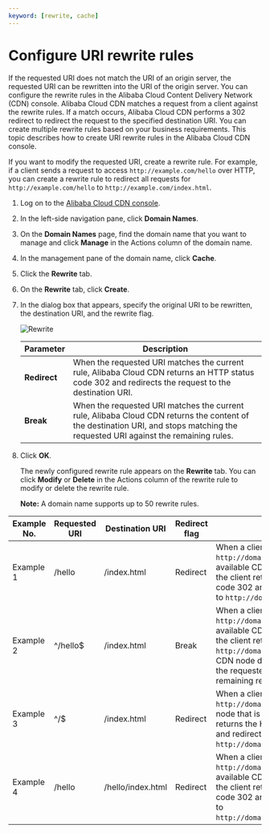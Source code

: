 ```yaml
---
keyword: [rewrite, cache]
---
```


# Configure URI rewrite rules

If the requested URI does not match the URI of an origin server, the requested URI can be rewritten into the URI of the origin server. You can configure the rewrite rules in the Alibaba Cloud Content Delivery Network \(CDN\) console. Alibaba Cloud CDN matches a request from a client against the rewrite rules. If a match occurs, Alibaba Cloud CDN performs a 302 redirect to redirect the request to the specified destination URI. You can create multiple rewrite rules based on your business requirements. This topic describes how to create URI rewrite rules in the Alibaba Cloud CDN console.

If you want to modify the requested URI, create a rewrite rule. For example, if a client sends a request to access `http://example.com/hello` over HTTP, you can create a rewrite rule to redirect all requests for `http://example.com/hello` to `http://example.com/index.html`.

1.  Log on to the [Alibaba Cloud CDN console](https://cdn.console.aliyun.com).

2.  In the left-side navigation pane, click **Domain Names**.

3.  On the **Domain Names** page, find the domain name that you want to manage and click **Manage** in the Actions column of the domain name.

4.  In the management pane of the domain name, click **Cache**.

5.  Click the **Rewrite** tab.

6.  On the **Rewrite** tab, click **Create**.

7.  In the dialog box that appears, specify the original URI to be rewritten, the destination URI, and the rewrite flag.

    ![Rewrite](https://static-aliyun-doc.oss-accelerate.aliyuncs.com/assets/img/en-US/9413247061/p64171.png)

    |Parameter|Description|
    |---------|-----------|
    |**Redirect**|When the requested URI matches the current rule, Alibaba Cloud CDN returns an HTTP status code 302 and redirects the request to the destination URI.|
    |**Break**|When the requested URI matches the current rule, Alibaba Cloud CDN returns the content of the destination URI, and stops matching the requested URI against the remaining rules.|

8.  Click **OK**.

    The newly configured rewrite rule appears on the **Rewrite** tab. You can click **Modify** or **Delete** in the Actions column of the rewrite rule to modify or delete the rewrite rule.

    **Note:** A domain name supports up to 50 rewrite rules.


|Example No.|Requested URI|Destination URI|Redirect flag|Description|
|-----------|-------------|---------------|-------------|-----------|
|Example 1|/hello|/index.html|Redirect|When a client requests the content of `http://domain.com/hello`, the available CDN node that is closest to the client returns the HTTP status code 302 and redirects the request to `http://domain.com/index.html`.|
|Example 2|^/hello$|/index.html|Break|When a client requests the content of `http://domain.com/hello`, the available CDN node that is closest to the client returns the content of `http://domain.com/index.html`. The CDN node does not check whether the requested URI matches the remaining rewrite rules.|
|Example 3|^/$|/index.html|Redirect|When a client requests the content of `http://domain.com`, the available CDN node that is closest to the client returns the HTTP status code 302 and redirects the request to `http://domain.com/index.html`.|
|Example 4|/hello|/hello/index.html|Redirect|When a client requests the content of `http://domain.com/hello`, the available CDN node that is closest to the client returns the HTTP status code 302 and redirects the request to `http://domain.com/hello/index.html`.|


